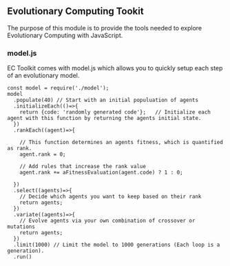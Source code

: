 ## Evolutionary Computing Tookit
The purpose of this module is to provide the tools needed to explore Evolutionary Computing with JavaScript.

### model.js
EC Toolkit comes with model.js which allows you to quickly setup each step of an evolutionary model.

```
const model = require('./model');
model
  .populate(40) // Start with an initial populuation of agents
  .initializeEach(()=>{ 
    return {code: 'randomly generated code'};   // Initialize each agent with this function by returning the agents initial state.
  })
  .rankEach((agent)=>{

    // This function determines an agents fitness, which is quantified as rank.
    agent.rank = 0;

    // Add rules that increase the rank value
    agent.rank += aFitnessEvaluation(agent.code) ? 1 : 0;

  })
  .select((agents)=>{
    // Decide which agents you want to keep based on their rank
    return agents;
  })
  .variate((agents)=>{
    // Evolve agents via your own combination of crossover or mutations
    return agents;
  })
  .limit(1000) // Limit the model to 1000 generations (Each loop is a generation).
  .run()

```
